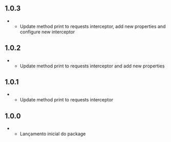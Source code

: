## 1.0.3

- - Update method print to requests interceptor, add new properties and configure new interceptor

## 1.0.2

- - Update method print to requests interceptor and add new properties

## 1.0.1

- - Update method print to requests interceptor

## 1.0.0

- - Lançamento inicial do package
